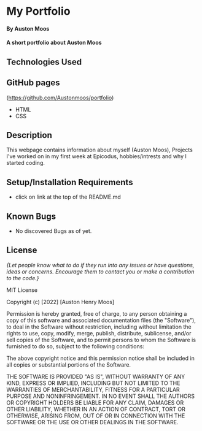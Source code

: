 #  My Portfolio

#### By Auston Moos

#### A short portfolio about Auston Moos

## Technologies Used

## GitHub pages

(https://github.com/Austonmoos/portfolio)

* HTML
* CSS 

## Description

This webpage contains information about myself (Auston Moos), Projects I've worked on in my first week at Epicodus, hobbies/intrests and why I started coding. 

## Setup/Installation Requirements

* click on link at the top of the README.md 

## Known Bugs

* No discovered Bugs as of yet.

## License

_{Let people know what to do if they run into any issues or have questions, ideas or concerns.  Encourage them to contact you or make a contribution to the code.}_

MIT License

Copyright (c) [2022] [Auston Henry Moos]

Permission is hereby granted, free of charge, to any person obtaining a copy
of this software and associated documentation files (the "Software"), to deal
in the Software without restriction, including without limitation the rights
to use, copy, modify, merge, publish, distribute, sublicense, and/or sell
copies of the Software, and to permit persons to whom the Software is
furnished to do so, subject to the following conditions:

The above copyright notice and this permission notice shall be included in all
copies or substantial portions of the Software.

THE SOFTWARE IS PROVIDED "AS IS", WITHOUT WARRANTY OF ANY KIND, EXPRESS OR
IMPLIED, INCLUDING BUT NOT LIMITED TO THE WARRANTIES OF MERCHANTABILITY,
FITNESS FOR A PARTICULAR PURPOSE AND NONINFRINGEMENT. IN NO EVENT SHALL THE
AUTHORS OR COPYRIGHT HOLDERS BE LIABLE FOR ANY CLAIM, DAMAGES OR OTHER
LIABILITY, WHETHER IN AN ACTION OF CONTRACT, TORT OR OTHERWISE, ARISING FROM,
OUT OF OR IN CONNECTION WITH THE SOFTWARE OR THE USE OR OTHER DEALINGS IN THE
SOFTWARE.